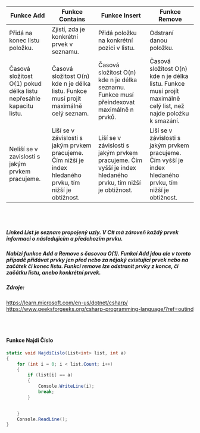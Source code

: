 Funkce Add | Funkce Contains | Funkce Insert | Funkce Remove
---------- | --------------- | ------------- | -------------
Přidá na konec listu položku. | Zjistí, zda je konkrétní prvek v seznamu. | Přidá položku na konkrétní pozici v listu. | Odstraní danou položku.
Časová složitost O(1) pokud délka listu nepřesáhle kapacitu listu. | Časová složitost O(n) kde n je délka listu. Funkce musí projít maximálně celý seznam. | Časová složitost O(n) kde n je délka seznamu. Funkce musí přeindexovat maximálně n prvků. | Časová složitost O(n) kde n je délka listu. Funkce musí projít maximálně celý list, než najde položku k smazání.
Neliší se v zavislosti s jakým prvkem pracujeme. | Liší se v závislosti s jakým prvkem pracujeme. Čím nižší je index hledaného prvku, tím nižší je obtižnost. | Liší se v závislosti s jakým prvkem pracujeme. Čím vyšší je index hledaného prvku, tím nižší je obtižnost. | Liší se v závislosti s jakým prvkem pracujeme. Čím vyšší je index hledaného prvku, tím nižší je obtižnost.

<br>
<br>

##### Linked List je seznam propojený uzly. V C# má zároveň každý prvek informaci o následujícím a předchozím prvku. 
##### Nabízí funkce Add a Remove s časovou O(1). Funkcí Add jdou ale v tomto případě přidávat prvky jen před nebo za nějaký existující prvek nebo na začátek či konec listu. Funkcí remove lze odstranit prvky z konce, či začátku listu, anebo konkrétní prvek.
##### Zdroje: 
https://learn.microsoft.com/en-us/dotnet/csharp/
https://www.geeksforgeeks.org/csharp-programming-language/?ref=outind

<br>
<br>

#### Funkce Najdi Číslo
```csharp 
static void NajdiCislo(List<int> list, int a)
{
    for (int i = 0; i < list.Count; i++)
    {
        if (list[i] == a)
        { 
            Console.WriteLine(i); 
            break;
        }
        

    }
    Console.ReadLine();
}
```